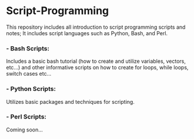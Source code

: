 # Script-Programming
This repository includes all introduction to script programming scripts and notes; It includes script languages such as Python, Bash, and Perl.

### - Bash Scripts:
Includes a basic bash tutorial (how to create and utilize variables, vectors, etc...) and other informative scripts on how to create for loops, while loops, switch cases etc...

### - Python Scripts:
Utilizes basic packages and techniques for scripting.

### - Perl Scripts:
Coming soon...
